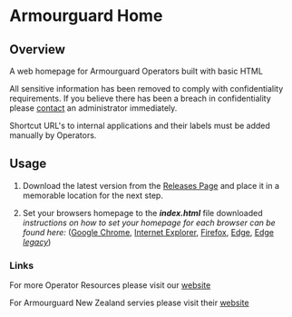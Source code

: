# Armourguard Home

## Overview

A web homepage for Armourguard Operators built with basic HTML

All sensitive information has been removed to comply with confidentiality requirements. If you believe there has been a breach in confidentiality please [contact](mailto:help@panoptes.live) an administrator immediately.

Shortcut URL's to internal applications and their labels must be added manually by Operators.

## Usage

1) Download the latest version from the [Releases Page](https://github.com/PanoptesDreams/armourguardhome/releases) and place it in a memorable location for the next step.

2) Set your browsers homepage to the ***index.html*** file downloaded
*instructions on how to set your homepage for each browser can be found here:* ([Google Chrome](https://support.google.com/chrome/answer/95314), [Internet Explorer](https://support.microsoft.com/en-us/windows/change-your-home-page-for-internet-explorer-11-2b6f1093-833d-7df7-bb5a-098e014fad40), [Firefox](https://support.mozilla.org/en-US/kb/how-to-set-the-home-page), [Edge](https://support.microsoft.com/en-us/microsoft-edge/change-your-browser-home-page-a531e1b8-ed54-d057-0262-cc5983a065c6), [Edge *legacy*](https://support.microsoft.com/en-gb/microsoft-edge/change-your-browser-home-page-c1540e56-8924-b151-33de-f1f08cc81ce0))

### Links 

For more Operator Resources please visit our [website](https://www.panoptes.live/armourguard/)

For Armourguard New Zealand servies please visit their [website](https://www.armourguard.co.nz/)
